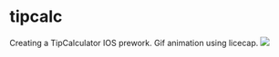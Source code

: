 # tipcalc

Creating a TipCalculator IOS prework.
Gif animation using licecap.
<img src="tipcalc/iosprework.gif">
